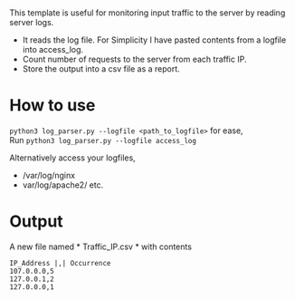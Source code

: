 # 
This template is useful for monitoring input traffic to the server by reading server logs. </br>
- It reads the log file. For Simplicity I have pasted contents from a logfile into access_log.
- Count number of requests to the server from each traffic IP.
- Store the output into a csv file as a report.

# How to use
` python3 log_parser.py --logfile <path_to_logfile> `
for ease, </br>
Run ` python3 log_parser.py --logfile access_log `

Alternatively access your logfiles, </br>
- /var/log/nginx
- var/log/apache2/
etc.

# Output
A new file named * Traffic_IP.csv * with contents </br>
```
IP_Address |,| Occurrence
107.0.0.0,5
127.0.0.1,2
127.0.0.0,1
```
